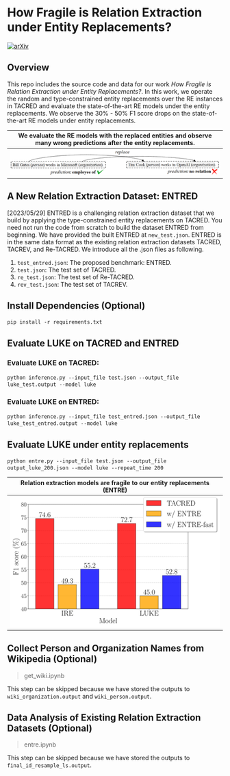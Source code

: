 # How Fragile is Relation Extraction under Entity Replacements?
[![arXiv](https://img.shields.io/badge/arXiv-2305.13551-b31b1b.svg)](https://arxiv.org/abs/2305.13551)

## Overview

This repo includes the source code and data for our work *How Fragile is Relation Extraction under Entity Replacements?*. In this work, we operate the random and type-constrained entity replacements over the RE instances in TACRED and evaluate the state-of-the-art RE models under the entity replacements. We observe the 30\% - 50\% F1 score drops on the state-of-the-art RE models under entity replacements.

We evaluate the RE models with the replaced entities and observe many wrong predictions after the entity replacements.|  
:-------------------------:|
![](Fig/fig_17.png)|

## A New Relation Extraction Dataset: ENTRED

[2023/05/29] ENTRED is a challenging relation extraction dataset that we build by applying the type-constrained entity replacements on TACRED. You need not run the code from scratch to build the dataset ENTRED from beginning. We have provided the built ENTRED at `new_test.json`. ENTRED is in the same data format as the existing relation extraction datasets TACRED, TACREV, and Re-TACRED. We introduce all the .json files as following.

1. `test_entred.json`: The proposed benchmark: ENTRED.
2. `test.json`: The test set of TACRED.
3. `re_test.json`: The test set of Re-TACRED.
4. `rev_test.json`: The test set of TACREV.

## Install Dependencies (Optional)
```
pip install -r requirements.txt
```

## Evaluate LUKE on TACRED and ENTRED 

### Evaluate LUKE on TACRED:
```
python inference.py --input_file test.json --output_file luke_test.output --model luke
```

### Evaluate LUKE on ENTRED:
```
python inference.py --input_file test_entred.json --output_file luke_test_entred.output --model luke
```

## Evaluate LUKE under entity replacements
```
python entre.py --input_file test.json --output_file output_luke_200.json --model luke --repeat_time 200
```

Relation extraction models are fragile to our entity replacements (ENTRE)|  
:-------------------------:|
![](Fig/fig_5.svg)|

## Collect Person and Organization Names from Wikipedia (Optional)
>get_wiki.ipynb

This step can be skipped because we have stored the outputs to `wiki_organization.output` and `wiki_person.output`.

## Data Analysis of Existing Relation Extraction Datasets (Optional)
>entre.ipynb

This step can be skipped because we have stored the outputs to `final_id_resample_ls.output`.




